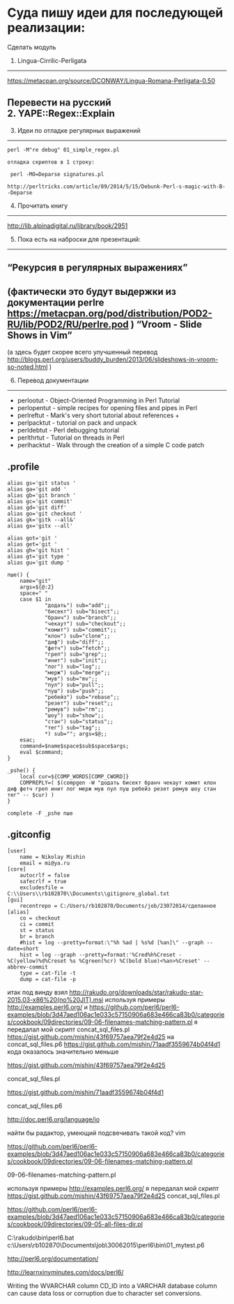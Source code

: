 Суда пишу идеи для последующей реализации:  
========================

Сделать модуль  
1. Lingua-Cirrilic-Perligata  
------------------------
https://metacpan.org/source/DCONWAY/Lingua-Romana-Perligata-0.50  

Перевести на русский  
2. YAPE::Regex::Explain  
------------------------

3. Идеи по отладке регулярных выражений  
------------------------
```
perl -M"re debug" 01_simple_regex.pl   

отладка скриптов в 1 строку:

 perl -MO=Deparse signatures.pl

http://perltricks.com/article/89/2014/5/15/Debunk-Perl-s-magic-with-B--Deparse

```

4. Прочитать книгу
------------------------
http://lib.alpinadigital.ru/library/book/2951

5. Пока есть на наброски для презентаций: 
------------------------

“Рекурсия в регулярных выражениях” 
------------------------
(фактически это будут выдержки из документации perlre
https://metacpan.org/pod/distribution/POD2-RU/lib/POD2/RU/perlre.pod )
“Vroom - Slide Shows in Vim”
------------------------
(а здесь будет скорее всего улучшенный перевод
http://blogs.perl.org/users/buddy_burden/2013/06/slideshows-in-vroom-so-noted.html )

6. Перевод документации
------------------------

- perlootut - Object-Oriented Programming in Perl Tutorial
- perlopentut - simple recipes for opening files and pipes in Perl
- perlreftut - Mark's very short tutorial about references +
- perlpacktut - tutorial on pack and unpack
- perldebtut - Perl debugging tutorial
- perlthrtut - Tutorial on threads in Perl
- perlhacktut - Walk through the creation of a simple C code patch


.profile
------------------------
````
alias gs='git status '
alias ga='git add '
alias gb='git branch '
alias gc='git commit'
alias gd='git diff'
alias go='git checkout '
alias gk='gitk --all&'
alias gx='gitx --all'

alias got='git '
alias get='git '
alias gh='git hist '
alias gt='git type '
alias gu='git dump '

пше() {
    name="git"
    args=${@:2}
    space=" "
    case $1 in
            "додать") sub="add";;
            "бисект") sub="bisect";;
            "бранч") sub="branch";;
            "чекаут") sub="checkout";;
            "комит") sub="commit";;
            "клон") sub="clone";;
            "диф") sub="diff";;
            "фетч") sub="fetch";;
            "греп") sub="grep";;
            "инит") sub="init";;
            "лог") sub="log";;
            "мерж") sub="merge";;
            "мув") sub="mv";;
            "пул") sub="pull";;
            "пуш") sub="push";;
            "ребейз") sub="rebase";;
            "резет") sub="reset";;
            "ремув") sub="rm";;
            "шоу") sub="show";;
            "стан") sub="status";;
            "тег") sub="tag";;
            *) sub=""; args=$@;;
    esac;
	command=$name$space$sub$space$args;
	eval $command;
}

_pshe() {
    local cur=${COMP_WORDS[COMP_CWORD]}
    COMPREPLY=( $(compgen -W "додать бисект бранч чекаут комит клон диф фетч греп инит лог мерж мув пул пуш ребейз резет ремув шоу стан тег" -- $cur) )
}

complete -F _pshe пше
````

.gitconfig
------------------------
````
[user]
	name = Nikolay Mishin
	email = mi@ya.ru
[core]
	autocrlf = false
	safecrlf = true
	excludesfile = C:\\Users\\rb102870\\Documents\\gitignore_global.txt
[gui]
	recentrepo = C:/Users/rb102870/Documents/job/23072014/сделанное
[alias]
	co = checkout
	ci = commit
	st = status
	br = branch
	#hist = log --pretty=format:\"%h %ad | %s%d [%an]\" --graph --date=short
	hist = log --graph --pretty=format:'%Cred%h%Creset -%C(yellow)%d%Creset %s %Cgreen(%cr) %C(bold blue)<%an>%Creset' --abbrev-commit
	type = cat-file -t
	dump = cat-file -p
````
итак под винду взял 
http://rakudo.org/downloads/star/rakudo-star-2015.03-x86%20(no%20JIT).msi
используя примеры http://examples.perl6.org/ и https://github.com/perl6/perl6-examples/blob/3d47aed106ac1e033c57150906a683e466ca83b0/categories/cookbook/09directories/09-06-filenames-matching-pattern.pl
я передалал мой скрипт concat_sql_files.pl
https://gist.github.com/mishin/43f69757aea79f2e4d25
на concat_sql_files.p6
https://gist.github.com/mishin/71aadf3559674b04f4d1
кода оказалось значительно меньше

https://gist.github.com/mishin/43f69757aea79f2e4d25

concat_sql_files.pl

https://gist.github.com/mishin/71aadf3559674b04f4d1

concat_sql_files.p6


http://doc.perl6.org/language/io

найти бы радактор, умеющий подсвечивать такой код?
vim

https://github.com/perl6/perl6-examples/blob/3d47aed106ac1e033c57150906a683e466ca83b0/categories/cookbook/09directories/09-06-filenames-matching-pattern.pl

09-06-filenames-matching-pattern.pl

используя примеры
http://examples.perl6.org/
я передалал мой скрипт 
https://gist.github.com/mishin/43f69757aea79f2e4d25
concat_sql_files.pl

https://github.com/perl6/perl6-examples/blob/3d47aed106ac1e033c57150906a683e466ca83b0/categories/cookbook/09directories/09-05-all-files-dir.pl




C:\rakudo\bin\perl6.bat c:\Users\rb102870\Documents\job\30062015\perl6\bin\01_mytest.p6

http://perl6.org/documentation/

http://learnxinyminutes.com/docs/perl6/



Writing the WVARCHAR column CD_ID into a VARCHAR database column can cause data loss or corruption due to character set conversions.
